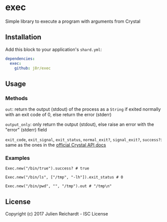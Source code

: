 # exec

Simple library to execute a program with arguments from Crystal

## Installation

Add this block to your application's `shard.yml`:

```yaml
dependencies:
  exec:
    github: j8r/exec
```

## Usage

### Methods

`out`: return the output (stdout) of the process as a `String` if exited normally with an exit code of 0, else return the error (stderr)

`output_only`: only return the output (stdout), else raise an error with the "error" (stderr) field

`exit_code`, `exit_signal`, `exit_status`, `normal_exit?`, `signal_exit?`, `success?`: same as the ones in the [official Crystal API docs](https://crystal-lang.org/api/latest/Process/Status.html)

### Examples

```crystal
Exec.new("/bin/true").success? # true

Exec.new("/bin/ls", ["/tmp", "-lh"]).exit_status # 0

Exec.new("/bin/pwd", "", "/tmp").out # "/tmp\n"
```

## License

Copyright (c) 2017 Julien Reichardt - ISC License
